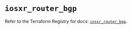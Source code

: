 # `iosxr_router_bgp`

Refer to the Terraform Registry for docs: [`iosxr_router_bgp`](https://registry.terraform.io/providers/ciscodevnet/iosxr/0.6.0/docs/resources/router_bgp).
